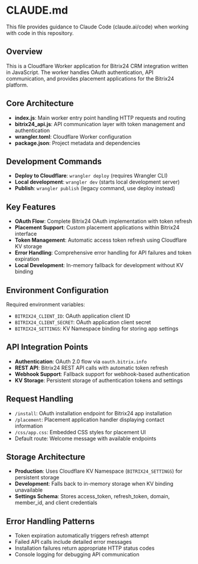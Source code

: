 # CLAUDE.md

This file provides guidance to Claude Code (claude.ai/code) when working with code in this repository.

## Overview

This is a Cloudflare Worker application for Bitrix24 CRM integration written in JavaScript. The worker handles OAuth authentication, API communication, and provides placement applications for the Bitrix24 platform.

## Core Architecture

- **index.js**: Main worker entry point handling HTTP requests and routing
- **bitrix24_api.js**: API communication layer with token management and authentication
- **wrangler.toml**: Cloudflare Worker configuration
- **package.json**: Project metadata and dependencies

## Development Commands

- **Deploy to Cloudflare**: `wrangler deploy` (requires Wrangler CLI)
- **Local development**: `wrangler dev` (starts local development server)
- **Publish**: `wrangler publish` (legacy command, use deploy instead)

## Key Features

- **OAuth Flow**: Complete Bitrix24 OAuth implementation with token refresh
- **Placement Support**: Custom placement applications within Bitrix24 interface  
- **Token Management**: Automatic access token refresh using Cloudflare KV storage
- **Error Handling**: Comprehensive error handling for API failures and token expiration
- **Local Development**: In-memory fallback for development without KV binding

## Environment Configuration

Required environment variables:
- `BITRIX24_CLIENT_ID`: OAuth application client ID
- `BITRIX24_CLIENT_SECRET`: OAuth application client secret
- `BITRIX24_SETTINGS`: KV Namespace binding for storing app settings

## API Integration Points

- **Authentication**: OAuth 2.0 flow via `oauth.bitrix.info`
- **REST API**: Bitrix24 REST API calls with automatic token refresh
- **Webhook Support**: Fallback support for webhook-based authentication
- **KV Storage**: Persistent storage of authentication tokens and settings

## Request Handling

- `/install`: OAuth installation endpoint for Bitrix24 app installation
- `/placement`: Placement application handler displaying contact information
- `/css/app.css`: Embedded CSS styles for placement UI
- Default route: Welcome message with available endpoints

## Storage Architecture

- **Production**: Uses Cloudflare KV Namespace (`BITRIX24_SETTINGS`) for persistent storage
- **Development**: Falls back to in-memory storage when KV binding unavailable
- **Settings Schema**: Stores access_token, refresh_token, domain, member_id, and client credentials

## Error Handling Patterns

- Token expiration automatically triggers refresh attempt
- Failed API calls include detailed error messages
- Installation failures return appropriate HTTP status codes
- Console logging for debugging API communication